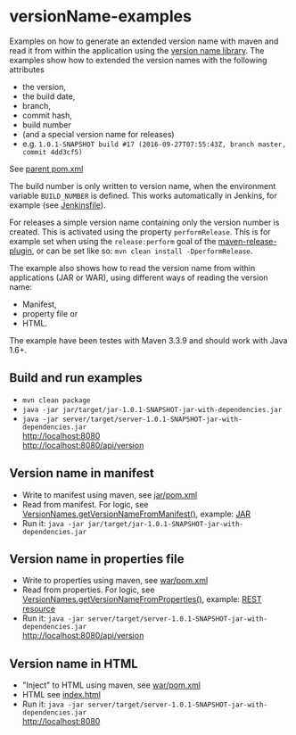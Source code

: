 versionName-examples
====================

Examples on how to generate an extended version name with maven and read it from within the application using the [version name library](https://github.com/triologygmbh/versionName).
The examples show how to extended the version names with the following attributes
- the version,
- the build date,
- branch,
- commit hash,
- build number
- (and a special version name for releases)
- e.g. ``1.0.1-SNAPSHOT build #17 (2016-09-27T07:55:43Z, branch master, commit 4dd3cf5)``

See [parent pom.xml](pom.xml)

The build number is only written to version name, when the environment variable ``BUILD_NUMBER`` is defined. This works automatically in Jenkins, for example (see [Jenkinsfile](../Jenkinsfile)).

For releases a simple version name containing only the version number is created. This is activated using the property ``performRelease``. This is for example set when using the ``release:perform`` goal of the [maven-release-plugin](http://maven.apache.org/maven-release/maven-release-plugin), or can be set like so: ``mvn clean install -DperformRelease``.


The example also shows how to read the version name from within applications (JAR or WAR), using different ways of reading the version name:
 - Manifest,
 - property file or
 - HTML.

The example have been testes with Maven 3.3.9 and should work with Java 1.6+.

## Build and run examples
- ``mvn clean package``
- ``java -jar jar/target/jar-1.0.1-SNAPSHOT-jar-with-dependencies.jar ``
- ``java -jar server/target/server-1.0.1-SNAPSHOT-jar-with-dependencies.jar``  
    [http://localhost:8080](http://localhost:8080)  
    [http://localhost:8080/api/version](http://localhost:8080/api/version)

## Version name in manifest
- Write to manifest using maven, see [jar/pom.xml](jar/pom.xml)
- Read from manifest. For logic, see [VersionNames.getVersionNameFromManifest()](../versionName/src/main/java/de/triology/versionname/VersionNames.java), example: [JAR](jar/src/main/java/de/triology/versionname/App.java)
- Run it: ``java -jar jar/target/jar-1.0.1-SNAPSHOT-jar-with-dependencies.jar ``

## Version name in properties file
- Write to properties using maven, see [war/pom.xml](war/pom.xml)
- Read from properties. For logic, see [VersionNames.getVersionNameFromProperties()](../versionName/src/main/java/de/triology/versionname/VersionNames.java), example: [REST resource](war/src/main/java/de/triology/versionname/VersionResource.java)
- Run it: ``java -jar server/target/server-1.0.1-SNAPSHOT-jar-with-dependencies.jar``  
  [http://localhost:8080/api/version](http://localhost:8080/api/version)

## Version name in HTML
- "Inject" to HTML using maven, see [war/pom.xml](war/pom.xml)
- HTML see [index.html](war/src/main/webapp/index.html)
- Run it: ``java -jar server/target/server-1.0.1-SNAPSHOT-jar-with-dependencies.jar``  
  [http://localhost:8080](http://localhost:8080)
